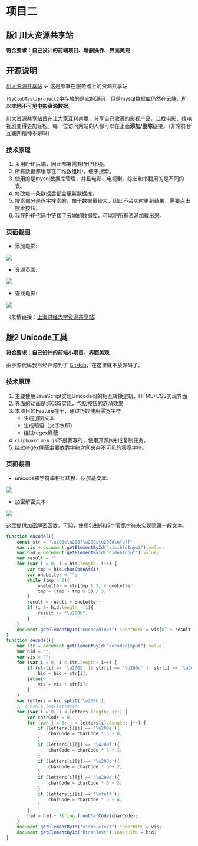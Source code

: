 # 项目二

## 版1 川大资源共享站

**符合要求：自己设计的前端项目、增删操作、界面美观**

## 开源说明

[川大资源共享站](http://scu.getenjoyment.net) <- 这是部署在服务器上的资源共享站

`flyClubTest/project2`中存放的是它的源码，但是mysql数据库仍然在云端，所以**本地不可见电影资源数据**。

[川大资源共享站](http://scu.getenjoyment.net)旨在让大家互利共赢，分享自己收藏的影视产品，让找电影、找电视剧变得更加轻松。每一位访问网站的人都可以在上面**添加/删除**链接。（非常符合互联网精神不是吗）

### 技术原理

1. 采用PHP后端，因此部署需要PHP环境。
2. 所有数据都缓存在二维数组l中，便于搜索。
3. 使用的是mysql数据库管理，并且电影、电视剧、综艺和书籍用的是不同的表。
4. 修改每一条数据后都会更新数据库。
5. 搜索部分是逐字搜索的，由于数据量较大，因此不会实时更新结果，需要点击搜索按钮。
6. 我在PHP代码中链接了云端的数据库，可以将所有资源加载出来。

### 页面截图

- 添加电影:

![](https://github.com/dongguaguaguagua/FlyClubTest/blob/main/project2/images/page1.png)

- 资源页面:

![](https://github.com/dongguaguaguagua/FlyClubTest/blob/main/project2/images/page2.png)

- 查找电影:

![](https://github.com/dongguaguaguagua/FlyClubTest/blob/main/project2/images/page3.png)

（友情链接：[上海财经大学资源共享站](http://sufe.getenjoyment.net/serial.php)）

## 版2 Unicode工具

**符合要求：自己设计的前端小项目、界面美观**

由于源代码我已经开源到了 [GitHub](https://github.com/dongguaguaguagua/unicode)，在这里就不放源码了。

### 技术原理

1. 主要使用JavaScript实现Unicode码的相互转换逻辑，HTML+CSS实现界面
2. 界面的动画是纯CSS实现，包括按钮的涟漪效果
3. 本项目的Feature在于，通过巧妙使用零宽字符
    - 生成加密文本
    - 生成暗语（文字水印）
    - 绕过regex屏蔽
4. `clipboard.min.js`不是我写的，使用开源js完成复制任务。
5. 绕过regex屏蔽主要依靠字符之间夹杂不可见的零宽字符。

### 页面截图

- unicode和字符串相互转换、反屏蔽文本:

![](https://github.com/dongguaguaguagua/FlyClubTest/blob/main/project2/images/unicodePage1.png)

- 加密解密文本:

![](https://github.com/dongguaguaguagua/FlyClubTest/blob/main/project2/images/unicodePage2.png)

这里提供加密解密函数。可知，使用5进制和5个零宽字符来实现隐藏一段文本。

```javascript
function encode(){
    const str = "\u200e\u200f\u200c\u200d\ufeff";
    var vis = document.getElementById("visibleInput").value;
    var hid = document.getElementById("hidenInput").value;
    var result = ""
    for (var i = 0; i < hid.length; i++) {
        var tmp = hid.charCodeAt(i);
        var oneLetter = "";
        while (tmp > 0){
            oneLetter = str[tmp % 5] + oneLetter;
            tmp = (tmp - tmp % 5) / 5;
        }
        result = result + oneLetter;
        if (i != hid.length - 1){
            result += "\u200b";
        }
    }
    document.getElementById("encodedText").innerHTML = vis[0] + result + vis.slice(1);
}
function decode(){
    var str = document.getElementById("encodedInput").value;
    var hid = "";
    var vis = "";
    for (var i = 0; i < str.length; i++) {
        if (str[i] == '\u200b' || str[i] == '\u200c' || str[i] == '\u200d' || str[i] == '\u200e' || str[i] == '\u200f' || str[i] == '\ufeff'){
            hid = hid + str[i];
        }else{
            vis = vis + str[i];
        }
    }
    var letters = hid.split('\u200b');
    // console.log(letters);
    for (var i = 0; i < letters.length; i++) {
        var charCode = 0;
        for (var j = 0; j < letters[i].length; j++) {
            if (letters[i][j] == '\u200e'){
                charCode = charCode * 5 + 0;
            }
            if (letters[i][j] == '\u200f'){
                charCode = charCode * 5 + 1;
            }
            if (letters[i][j] == '\u200c'){
                charCode = charCode * 5 + 2;
            }
            if (letters[i][j] == '\u200d'){
                charCode = charCode * 5 + 3;
            }
            if (letters[i][j] == '\ufeff'){
                charCode = charCode * 5 + 4;
            }
        }
        hid = hid + String.fromCharCode(charCode);
    }
    document.getElementById("visibleText").innerHTML = vis;
    document.getElementById("hidenText").innerHTML = hid;
}
```
